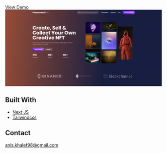 <p> 
    <a href="https://phenomenol-art.vercel.app">View Demo</a>
    <img src="screenshot.png" alt="screenshot">
  </a>
</p>

## Built With

* [Next JS](https://nextjs.org/)
* [Tailwindcss](https://tailwindcss.com/)


<!-- CONTACT -->
## Contact

anis.khalef98@gmail.com


